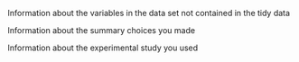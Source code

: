 
Information about the variables in the data set not contained in the tidy data


Information about the summary choices you made


Information about the experimental study you used
